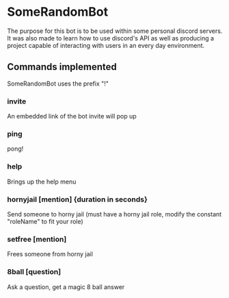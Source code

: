 # SomeRandomBot

The purpose for this bot is to be used within some personal discord servers. It was also made to learn how to use discord's API as well as producing a project capable of interacting with users in an every day environment.

## Commands implemented

SomeRandomBot uses the prefix "!"

### invite

An embedded link of the bot invite will pop up

### ping

pong!

### help

Brings up the help menu

### hornyjail [mention] {duration in seconds}

Send someone to horny jail (must have a horny jail role, modify the constant "roleName" to fit your role)

### setfree [mention]

Frees someone from horny jail

### 8ball [question]

Ask a question, get a magic 8 ball answer
